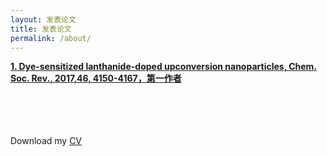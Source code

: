 ```yaml
---
layout: 发表论文
title: 发表论文
permalink: /about/
---
```




<strong><a href="https://pubs.rsc.org/en/content/articlelanding/2017/cs/c7cs00053g#!divAbstract">1. Dye-sensitized lanthanide-doped upconversion nanoparticles, Chem. Soc. Rev., 2017,46, 4150-4167，第一作者</a></strong><br><br>

<br>  
<br>
<br>
Download my <a href="https://www.dropbox.com/s/yzu33h38flxfkri/soto-cv.pdf?dl=0" download="Soto, Paul- CV">CV</a><br>
<br>
